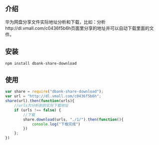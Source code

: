 ## 介绍

华为网盘分享文件实际地址分析和下载，比如：分析http://dl.vmall.com/c0436f5b6h页面里分享的地址并可以自动下载里面的文件。

## 安装

```shell
npm install dbank-share-download
```

## 使用
```js
var share = require("dbank-share-download");
var url = "http://dl.vmall.com/c0436f5b6h";
share(url).then(function(urls){
	//urls为分析到的实际下载地址
	if (urls !== false) {
		//下载
		share.download(urls, "./1/").then(function(){
			console.log("下载完成")
		})
	};
})
```

